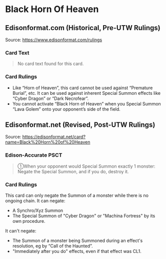 # Black Horn Of Heaven

## Edisonformat.com (Historical, Pre-UTW Rulings)

Source: https://www.edisonformat.com/rulings

### Card Text

> No card text found for this card.

### Card Rulings

*   Like “Horn of Heaven”, this card cannot be used against “Premature Burial”, etc. It can be used against inherent Special Summon effects like “Cyber Dragon” or “Dark Necrofear”.
*   You cannot activate “Black Horn of Heaven” when you Special Summon “Lava Golem” onto your opponent’s side of the field.

## Edisonformat.net (Revised, Post-UTW Rulings)

Source: https://edisonformat.net/card?name=Black%20Horn%20of%20Heaven

### Edison-Accurate PSCT

> ①When your opponent would Special Summon exactly 1 monster: Negate the Special Summon, and if you do, destroy it.

### Card Rulings

This card can only negate the Summon of a monster while there is no ongoing chain.
It can negate:
*   A Synchro/Xyz Summon
*   The Special Summon of "Cyber Dragon" or "Machina Fortress" by its own procedure.

It can't negate:
*   The Summon of a monster being Summoned during an effect's resolution, eg by “Call of the Haunted”.
*   "Immediately after you do" effects, even if that effect was CL1.
            